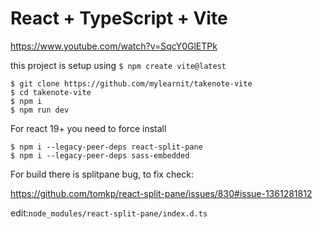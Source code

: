 # React + TypeScript + Vite

https://www.youtube.com/watch?v=SqcY0GlETPk

this project is setup using `$ npm create vite@latest`

```
$ git clone https://github.com/mylearnit/takenote-vite
$ cd takenote-vite
$ npm i
$ npm run dev
```

For react 19+ you need to force install

```
$ npm i --legacy-peer-deps react-split-pane
$ npm i --legacy-peer-deps sass-embedded
```

For build there is splitpane bug, to fix check:

https://github.com/tomkp/react-split-pane/issues/830#issue-1361281812


edit:`node_modules/react-split-pane/index.d.ts`
